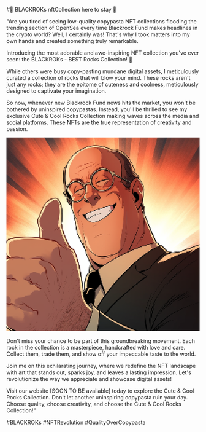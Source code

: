 #📢 BLACKROKs nftCollection here to stay 📢

"Are you tired of seeing low-quality copypasta NFT collections flooding the trending section of OpenSea every time Blackrock Fund makes headlines in the crypto world? Well, I certainly was! That's why I took matters into my own hands and created something truly remarkable.

Introducing the most adorable and awe-inspiring NFT collection you've ever seen: the BLACKROKs - BEST Rocks Collection! 🌟

While others were busy copy-pasting mundane digital assets, I meticulously curated a collection of rocks that will blow your mind. These rocks aren't just any rocks; they are the epitome of cuteness and coolness, meticulously designed to captivate your imagination.

So now, whenever new Blackrock Fund news hits the market, you won't be bothered by uninspired copypastas. Instead, you'll be thrilled to see my exclusive Cute & Cool Rocks Collection making waves across the media and social platforms. These NFTs are the true representation of creativity and passion.

![Larry approves](https://raw.githubusercontent.com/blackroks/images/main/finkThumbUp.png?raw=true)

Don't miss your chance to be part of this groundbreaking movement. Each rock in the collection is a masterpiece, handcrafted with love and care. Collect them, trade them, and show off your impeccable taste to the world.

Join me on this exhilarating journey, where we redefine the NFT landscape with art that stands out, sparks joy, and leaves a lasting impression. Let's revolutionize the way we appreciate and showcase digital assets!

Visit our website [SOON TO BE available] today to explore the Cute & Cool Rocks Collection. Don't let another uninspiring copypasta ruin your day. Choose quality, choose creativity, and choose the Cute & Cool Rocks Collection!"

#BLACKROKs #NFTRevolution #QualityOverCopypasta
